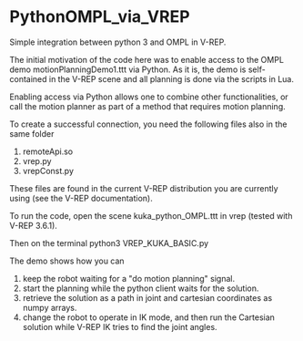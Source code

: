 # PythonOMPL_via_VREP
Simple integration between python 3 and OMPL in V-REP.

The initial motivation of the code here was to enable access to the OMPL demo motionPlanningDemo1.ttt via Python.
As it is, the demo is self-contained in the V-REP scene and all planning is done via the scripts in Lua.

Enabling access via Python allows one to combine other functionalities, or call the motion planner as part of a method that requires motion planning.

To create a successful connection, you need the following files also in the same folder 
1. remoteApi.so
2. vrep.py
3. vrepConst.py

These files are found in the current V-REP distribution you are currently using (see the V-REP documentation).

To run the code, open the scene 
    kuka_python_OMPL.ttt
in vrep (tested with V-REP 3.6.1).

Then on the terminal 
    python3 VREP_KUKA_BASIC.py

The demo shows how you can 
1. keep the robot waiting for a "do motion planning" signal. 
2. start the planning while the python client waits for the solution.
3. retrieve the solution as a path in joint and cartesian coordinates as numpy arrays.
4. change the robot to operate in IK mode, and then run the Cartesian solution while V-REP IK tries to find the joint angles.


